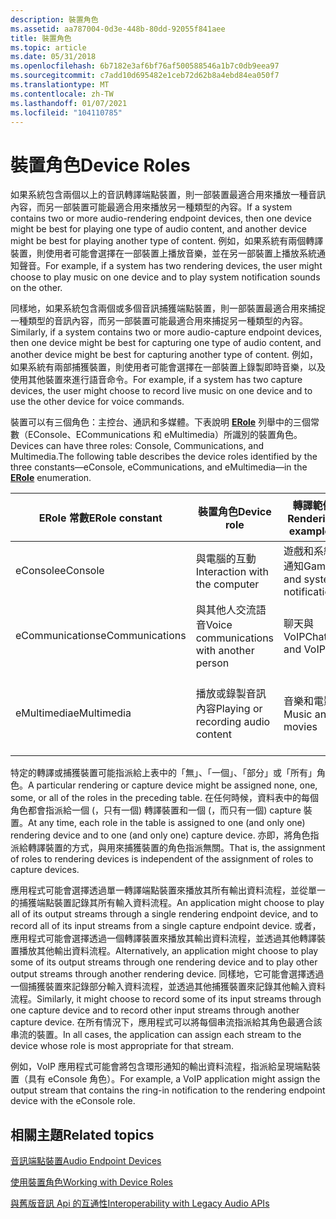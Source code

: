 ```yaml
---
description: 裝置角色
ms.assetid: aa787004-0d3e-448b-80dd-92055f841aee
title: 裝置角色
ms.topic: article
ms.date: 05/31/2018
ms.openlocfilehash: 6b7182e3af6bf76af500588546a1b7c0db9eea97
ms.sourcegitcommit: c7add10d695482e1ceb72d62b8a4ebd84ea050f7
ms.translationtype: MT
ms.contentlocale: zh-TW
ms.lasthandoff: 01/07/2021
ms.locfileid: "104110785"
---
```

# <a name="device-roles"></a><span data-ttu-id="19bbb-103">裝置角色</span><span class="sxs-lookup"><span data-stu-id="19bbb-103">Device Roles</span></span>

<span data-ttu-id="19bbb-104">如果系統包含兩個以上的音訊轉譯端點裝置，則一部裝置最適合用來播放一種音訊內容，而另一部裝置可能最適合用來播放另一種類型的內容。</span><span class="sxs-lookup"><span data-stu-id="19bbb-104">If a system contains two or more audio-rendering endpoint devices, then one device might be best for playing one type of audio content, and another device might be best for playing another type of content.</span></span> <span data-ttu-id="19bbb-105">例如，如果系統有兩個轉譯裝置，則使用者可能會選擇在一部裝置上播放音樂，並在另一部裝置上播放系統通知聲音。</span><span class="sxs-lookup"><span data-stu-id="19bbb-105">For example, if a system has two rendering devices, the user might choose to play music on one device and to play system notification sounds on the other.</span></span>

<span data-ttu-id="19bbb-106">同樣地，如果系統包含兩個或多個音訊捕獲端點裝置，則一部裝置最適合用來捕捉一種類型的音訊內容，而另一部裝置可能最適合用來捕捉另一種類型的內容。</span><span class="sxs-lookup"><span data-stu-id="19bbb-106">Similarly, if a system contains two or more audio-capture endpoint devices, then one device might be best for capturing one type of audio content, and another device might be best for capturing another type of content.</span></span> <span data-ttu-id="19bbb-107">例如，如果系統有兩部捕獲裝置，則使用者可能會選擇在一部裝置上錄製即時音樂，以及使用其他裝置來進行語音命令。</span><span class="sxs-lookup"><span data-stu-id="19bbb-107">For example, if a system has two capture devices, the user might choose to record live music on one device and to use the other device for voice commands.</span></span>

<span data-ttu-id="19bbb-108">裝置可以有三個角色：主控台、通訊和多媒體。下表說明 [**ERole**](/windows/win32/api/mmdeviceapi/ne-mmdeviceapi-erole) 列舉中的三個常數（EConsole、ECommunications 和 eMultimedia）所識別的裝置角色。</span><span class="sxs-lookup"><span data-stu-id="19bbb-108">Devices can have three roles: Console, Communications, and Multimedia.The following table describes the device roles identified by the three constants—eConsole, eCommunications, and eMultimedia—in the [**ERole**](/windows/win32/api/mmdeviceapi/ne-mmdeviceapi-erole) enumeration.</span></span>



| <span data-ttu-id="19bbb-109">ERole 常數</span><span class="sxs-lookup"><span data-stu-id="19bbb-109">ERole constant</span></span>  | <span data-ttu-id="19bbb-110">裝置角色</span><span class="sxs-lookup"><span data-stu-id="19bbb-110">Device role</span></span>                              | <span data-ttu-id="19bbb-111">轉譯範例</span><span class="sxs-lookup"><span data-stu-id="19bbb-111">Rendering examples</span></span>             | <span data-ttu-id="19bbb-112">Capture 範例</span><span class="sxs-lookup"><span data-stu-id="19bbb-112">Capture examples</span></span>                   |
|-----------------|------------------------------------------|--------------------------------|------------------------------------|
| <span data-ttu-id="19bbb-113">eConsole</span><span class="sxs-lookup"><span data-stu-id="19bbb-113">eConsole</span></span>        | <span data-ttu-id="19bbb-114">與電腦的互動</span><span class="sxs-lookup"><span data-stu-id="19bbb-114">Interaction with the computer</span></span>            | <span data-ttu-id="19bbb-115">遊戲和系統通知</span><span class="sxs-lookup"><span data-stu-id="19bbb-115">Games and system notifications</span></span> | <span data-ttu-id="19bbb-116">語音命令</span><span class="sxs-lookup"><span data-stu-id="19bbb-116">Voice commands</span></span>                     |
| <span data-ttu-id="19bbb-117">eCommunications</span><span class="sxs-lookup"><span data-stu-id="19bbb-117">eCommunications</span></span> | <span data-ttu-id="19bbb-118">與其他人交流語音</span><span class="sxs-lookup"><span data-stu-id="19bbb-118">Voice communications with another person</span></span> | <span data-ttu-id="19bbb-119">聊天與 VoIP</span><span class="sxs-lookup"><span data-stu-id="19bbb-119">Chat and VoIP</span></span>                  | <span data-ttu-id="19bbb-120">聊天與 VoIP</span><span class="sxs-lookup"><span data-stu-id="19bbb-120">Chat and VoIP</span></span>                      |
| <span data-ttu-id="19bbb-121">eMultimedia</span><span class="sxs-lookup"><span data-stu-id="19bbb-121">eMultimedia</span></span>     | <span data-ttu-id="19bbb-122">播放或錄製音訊內容</span><span class="sxs-lookup"><span data-stu-id="19bbb-122">Playing or recording audio content</span></span>       | <span data-ttu-id="19bbb-123">音樂和電影</span><span class="sxs-lookup"><span data-stu-id="19bbb-123">Music and movies</span></span>               | <span data-ttu-id="19bbb-124">旁白和即時音樂錄製</span><span class="sxs-lookup"><span data-stu-id="19bbb-124">Narration and live music recording</span></span> |



 

<span data-ttu-id="19bbb-125">特定的轉譯或捕獲裝置可能指派給上表中的「無」、「一個」、「部分」或「所有」角色。</span><span class="sxs-lookup"><span data-stu-id="19bbb-125">A particular rendering or capture device might be assigned none, one, some, or all of the roles in the preceding table.</span></span> <span data-ttu-id="19bbb-126">在任何時候，資料表中的每個角色都會指派給一個 (，只有一個) 轉譯裝置和一個 (，而只有一個) capture 裝置。</span><span class="sxs-lookup"><span data-stu-id="19bbb-126">At any time, each role in the table is assigned to one (and only one) rendering device and to one (and only one) capture device.</span></span> <span data-ttu-id="19bbb-127">亦即，將角色指派給轉譯裝置的方式，與用來捕獲裝置的角色指派無關。</span><span class="sxs-lookup"><span data-stu-id="19bbb-127">That is, the assignment of roles to rendering devices is independent of the assignment of roles to capture devices.</span></span>

<span data-ttu-id="19bbb-128">應用程式可能會選擇透過單一轉譯端點裝置來播放其所有輸出資料流程，並從單一的捕獲端點裝置記錄其所有輸入資料流程。</span><span class="sxs-lookup"><span data-stu-id="19bbb-128">An application might choose to play all of its output streams through a single rendering endpoint device, and to record all of its input streams from a single capture endpoint device.</span></span> <span data-ttu-id="19bbb-129">或者，應用程式可能會選擇透過一個轉譯裝置來播放其輸出資料流程，並透過其他轉譯裝置播放其他輸出資料流程。</span><span class="sxs-lookup"><span data-stu-id="19bbb-129">Alternatively, an application might choose to play some of its output streams through one rendering device and to play other output streams through another rendering device.</span></span> <span data-ttu-id="19bbb-130">同樣地，它可能會選擇透過一個捕獲裝置來記錄部分輸入資料流程，並透過其他捕獲裝置來記錄其他輸入資料流程。</span><span class="sxs-lookup"><span data-stu-id="19bbb-130">Similarly, it might choose to record some of its input streams through one capture device and to record other input streams through another capture device.</span></span> <span data-ttu-id="19bbb-131">在所有情況下，應用程式可以將每個串流指派給其角色最適合該串流的裝置。</span><span class="sxs-lookup"><span data-stu-id="19bbb-131">In all cases, the application can assign each stream to the device whose role is most appropriate for that stream.</span></span>

<span data-ttu-id="19bbb-132">例如，VoIP 應用程式可能會將包含環形通知的輸出資料流程，指派給呈現端點裝置（具有 eConsole 角色）。</span><span class="sxs-lookup"><span data-stu-id="19bbb-132">For example, a VoIP application might assign the output stream that contains the ring-in notification to the rendering endpoint device with the eConsole role.</span></span>

## <a name="related-topics"></a><span data-ttu-id="19bbb-133">相關主題</span><span class="sxs-lookup"><span data-stu-id="19bbb-133">Related topics</span></span>

<dl> <dt>

[<span data-ttu-id="19bbb-134">音訊端點裝置</span><span class="sxs-lookup"><span data-stu-id="19bbb-134">Audio Endpoint Devices</span></span>](audio-endpoint-devices.md)
</dt> <dt>

[<span data-ttu-id="19bbb-135">使用裝置角色</span><span class="sxs-lookup"><span data-stu-id="19bbb-135">Working with Device Roles</span></span>](device-roles-in-windows-vista.md)
</dt> <dt>

[<span data-ttu-id="19bbb-136">與舊版音訊 Api 的互通性</span><span class="sxs-lookup"><span data-stu-id="19bbb-136">Interoperability with Legacy Audio APIs</span></span>](interoperability-with-legacy-audio-apis.md)
</dt> </dl>

 

 



